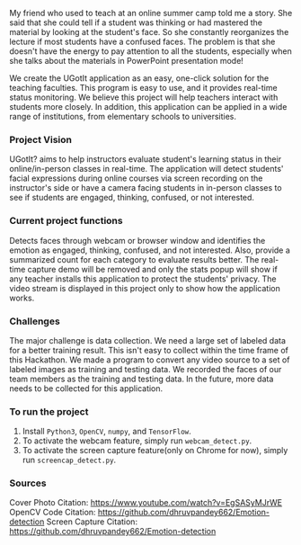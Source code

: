 My friend who used to teach at an online summer camp told me a story. She said that she could tell if a student was thinking or had mastered the material by looking at the student's face. So she constantly reorganizes the lecture if most students have a confused faces. The problem is that she doesn't have the energy to pay attention to all the students, especially when she talks about the materials in PowerPoint presentation mode!

We create the UGotIt application as an easy, one-click solution for the teaching faculties. This program is easy to use, and it provides real-time status monitoring. We believe this project will help teachers interact with students more closely. In addition, this application can be applied in a wide range of institutions, from elementary schools to universities. 

### Project Vision

UGotIt? aims to help instructors evaluate student's learning status in their online/in-person classes in real-time. 
The application will detect students' facial expressions during online courses via screen recording on the instructor's side or have a camera facing students in in-person classes to see if students are engaged, thinking, confused, or not interested.

### Current project functions
Detects faces through webcam or browser window and identifies the emotion as engaged, thinking, confused, and not interested. Also, provide a summarized count for each category to evaluate results better. The real-time capture demo will be removed and only the stats popup will show if any teacher installs this application to protect the students' privacy. The video stream is displayed in this project only to show how the application works.

### Challenges
The major challenge is data collection. We need a large set of labeled data for a better training result. This isn't easy to collect within the time frame of this Hackathon. We made a program to convert any video source to a set of labeled images as training and testing data. We recorded the faces of our team members as the training and testing data. In the future, more data needs to be collected for this application.

### To run the project
1. Install `Python3`, `OpenCV`, `numpy`, and `TensorFlow`.
2. To activate the webcam feature, simply run `webcam_detect.py`.
3. To activate the screen capture feature(only on Chrome for now), simply run `screencap_detect.py`.

### Sources
Cover Photo Citation: https://www.youtube.com/watch?v=EgSASyMJrWE
OpenCV Code Citation: https://github.com/dhruvpandey662/Emotion-detection
Screen Capture Citation: https://github.com/dhruvpandey662/Emotion-detection
